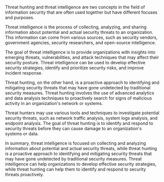 Threat hunting and threat intelligence are two concepts in the field of information security that are often used together but have different focuses and purposes.

Threat intelligence is the process of collecting, analyzing, and sharing information about potential and actual security threats to an organization. This information can come from various sources, such as security vendors, government agencies, security researchers, and open-source intelligence.

The goal of threat intelligence is to provide organizations with insights into emerging threats, vulnerabilities, and attack techniques that may affect their security posture. Threat intelligence can be used to develop effective security strategies, identify and prioritize security risks, and improve incident response.

Threat hunting, on the other hand, is a proactive approach to identifying and mitigating security threats that may have gone undetected by traditional security measures. Threat hunting involves the use of advanced analytics and data analysis techniques to proactively search for signs of malicious activity in an organization's network or systems.

Threat hunters may use various tools and techniques to investigate potential security threats, such as network traffic analysis, system logs analysis, and endpoint analysis. The goal of threat hunting is to identify and respond to security threats before they can cause damage to an organization's systems or data.

In summary, threat intelligence is focused on collecting and analyzing information about potential and actual security threats, while threat hunting is a proactive approach to identifying and mitigating security threats that may have gone undetected by traditional security measures. Threat intelligence can help organizations to develop effective security strategies, while threat hunting can help them to identify and respond to security threats proactively.
